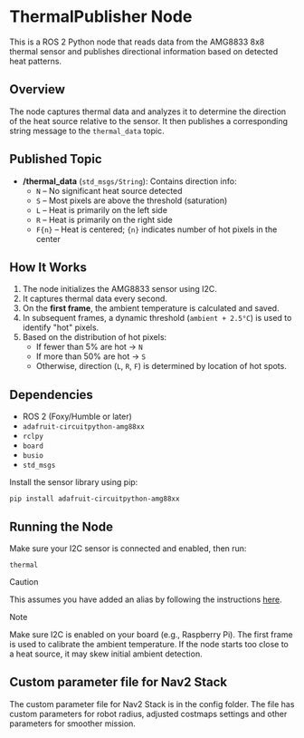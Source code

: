 # ThermalPublisher Node

This is a ROS 2 Python node that reads data from the AMG8833 8x8 thermal sensor and publishes directional information based on detected heat patterns.

## Overview

The node captures thermal data and analyzes it to determine the direction of the heat source relative to the sensor. It then publishes a corresponding string message to the `thermal_data` topic.

## Published Topic

- **/thermal_data** (`std_msgs/String`): Contains direction info:
  - `N` – No significant heat source detected
  - `S` – Most pixels are above the threshold (saturation)
  - `L` – Heat is primarily on the left side
  - `R` – Heat is primarily on the right side
  - `F{n}` – Heat is centered; `{n}` indicates number of hot pixels in the center

## How It Works

1. The node initializes the AMG8833 sensor using I2C.
2. It captures thermal data every second.
3. On the **first frame**, the ambient temperature is calculated and saved.
4. In subsequent frames, a dynamic threshold (`ambient + 2.5°C`) is used to identify "hot" pixels.
5. Based on the distribution of hot pixels:
   - If fewer than 5% are hot → `N`
   - If more than 50% are hot → `S`
   - Otherwise, direction (`L`, `R`, `F`) is determined by location of hot spots.

## Dependencies

- ROS 2 (Foxy/Humble or later)
- `adafruit-circuitpython-amg88xx`
- `rclpy`
- `board`
- `busio`
- `std_msgs`

Install the sensor library using pip:
```
pip install adafruit-circuitpython-amg88xx
```

## Running the Node

Make sure your I2C sensor is connected and enabled, then run:
```
thermal
```

> [!CAUTION]
> This assumes you have added an alias by following the instructions [here](../../README.md).

> [!NOTE]
> Make sure I2C is enabled on your board (e.g., Raspberry Pi).
> The first frame is used to calibrate the ambient temperature.
> If the node starts too close to a heat source, it may skew initial ambient detection.

## Custom parameter file for Nav2 Stack

The custom parameter file for Nav2 Stack is in the config folder.
The file has custom parameters for robot radius, adjusted costmaps settings and other parameters for smoother mission.
